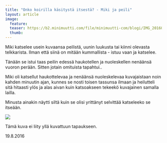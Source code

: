 ```yaml
---
title: "Onko koirilla käsitystä itsestä? - Miki ja peili"
layout: article
image:
  feature:
  teaser: https://b2.minimuutti.com/file/minimuutti-com/blogi/IMG_20160726_101217-245px.jpg
  thumb:
---
```


Miki katselee usein kuvaansa peilistä, uunin luukusta tai kiinni olevasta telkkarista. Ilman että siinä on mitään kummallista - istuu vaan ja katselee.

Tänään se istui taas peilin edessä haukotellen ja nuoleskellen nenäänsä vuoron perään. Sitten jotain omituista tapahtui..

Miki oli katsellut haukottelevaa ja nenäänsä nuoleskelevaa kuvajaistaan noin kahden minuutin ajan, kunnes se nosti toisen tassunsa ilmaan ja heilutteli sitä hitaasti ylös ja alas aivan kuin katsoakseen tekeekö kuvajainen samalla lailla.

Minusta ainakin näytti siltä kuin se olisi yrittänyt selvittää katseleeko se itseään.

![](https://b2.minimuutti.com/file/minimuutti-com/blogi/IMG_20160726_101217-800px.jpg)

Tämä kuva ei liity yllä kuvattuun tapaukseen.

19.8.2016
